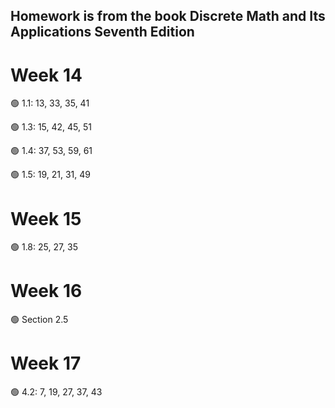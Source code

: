 ## Homework is from the book Discrete Math and Its Applications Seventh Edition 
# Week 14 

🟢 1.1: 13, 33, 35, 41

🟢 1.3: 15, 42, 45, 51

🟢 1.4: 37, 53, 59, 61

🟢 1.5: 19, 21, 31, 49

# Week 15

🟢 1.8: 25, 27, 35

# Week 16

🟢 Section 2.5

# Week 17

🟢 4.2: 7, 19, 27, 37, 43
